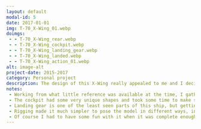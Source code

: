 ```yaml
---
layout: default
modal-id: 5
date: 2017-01-01
img: T-70_X-Wing_01.webp
doimgs:
 - - T-70_X-Wing_rear.webp
 - - T-70_X-Wing_cockpit.webp
 - - T-70_X-Wing_landing_gear.webp
 - - T-70_X-Wing_landed.webp
 - - T-70_X-Wing_action_01.webp
alt: image-alt
project-date: 2015-2017
category: Personal project
description: The design of this X-Wing really appealed to me and I decided it would be a good personal project to learn various disciplines from subdivision surface modeling to texturing and rigging.
notes:
 - Working from what little reference was available at the time, I gathered measurements for as many aspects of the design as possible and modeled them as accurately as I could.
 - The cockpit had some very unique shapes and took some time to make sure it was not only accurate but also would fit inside the overall model correctly.
 - Landing gear is one of the least seen parts of this ship, but getting it right was essential.
 - Rigging made it much simpler to pose the model in different ways, including lifting the canopy.  While not perfect, I'm statisfied with some of the smaller details of the rig, mostly the hinges for the canopy which can only be appreciated in motion.
 - Of course I had to have some fun with it when it was complete enough.
---
```

